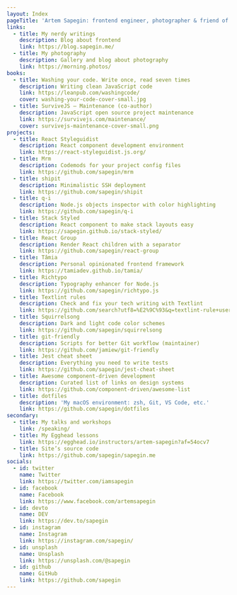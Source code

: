 ```yaml
---
layout: Index
pageTitle: 'Artem Sapegin: frontend engineer, photographer & friend of dogs'
links:
  - title: My nerdy writings
    description: Blog about frontend
    link: https://blog.sapegin.me/
  - title: My photography
    description: Gallery and blog about photography
    link: https://morning.photos/
books:
  - title: Washing your code. Write once, read seven times
    description: Writing clean JavaScript code
    link: https://leanpub.com/washingcode/
    cover: washing-your-code-cover-small.jpg
  - title: SurviveJS — Maintenance (co-author)
    description: JavaScript open source project maintenance
    link: https://survivejs.com/maintenance/
    cover: survivejs-maintenance-cover-small.png
projects:
  - title: React Styleguidist
    description: React component development environment
    link: https://react-styleguidist.js.org/
  - title: Mrm
    description: Codemods for your project config files
    link: https://github.com/sapegin/mrm
  - title: shipit
    description: Minimalistic SSH deployment
    link: https://github.com/sapegin/shipit
  - title: q-i
    description: Node.js objects inspector with color highlighting
    link: https://github.com/sapegin/q-i
  - title: Stack Styled
    description: React component to make stack layouts easy
    link: https://sapegin.github.io/stack-styled/
  - title: React Group
    description: Render React children with a separator
    link: https://github.com/sapegin/react-group
  - title: Tâmia
    description: Personal opinionated frontend framework
    link: https://tamiadev.github.io/tamia/
  - title: Richtypo
    description: Typography enhancer for Node.js
    link: https://github.com/sapegin/richtypo.js
  - title: Textlint rules
    description: Check and fix your tech writing with Textlint
    link: https://github.com/search?utf8=%E2%9C%93&q=textlint-rule+user%3Asapegin&type=Repositories&ref=advsearch&l=&l=
  - title: Squirrelsong
    description: Dark and light code color schemes
    link: https://github.com/sapegin/squirrelsong
  - title: git-friendly
    description: Scripts for better Git workflow (maintainer)
    link: https://github.com/jamiew/git-friendly
  - title: Jest cheat sheet
    description: Everything you need to write tests
    link: https://github.com/sapegin/jest-cheat-sheet
  - title: Awesome component-driven development
    description: Curated list of links on design systems
    link: https://github.com/component-driven/awesome-list
  - title: dotfiles
    description: 'My macOS environment: zsh, Git, VS Code, etc.'
    link: https://github.com/sapegin/dotfiles
secondary:
  - title: My talks and workshops
    link: /speaking/
  - title: My Egghead lessons
    link: https://egghead.io/instructors/artem-sapegin?af=54ocv7
  - title: Site’s source code
    link: https://github.com/sapegin/sapegin.me
socials:
  - id: twitter
    name: Twitter
    link: https://twitter.com/iamsapegin
  - id: facebook
    name: Facebook
    link: https://www.facebook.com/artemsapegin
  - id: devto
    name: DEV
    link: https://dev.to/sapegin
  - id: instagram
    name: Instagram
    link: https://instagram.com/sapegin/
  - id: unsplash
    name: Unsplash
    link: https://unsplash.com/@sapegin
  - id: github
    name: GitHub
    link: https://github.com/sapegin
---
```

